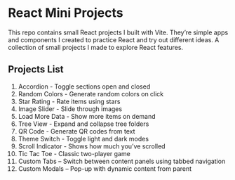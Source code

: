 # React Mini Projects

This repo contains small React projects I built with Vite. They’re simple apps and components I created to practice React and try out different ideas. A collection of small projects I made to explore React features.

## Projects List

 1. Accordion - Toggle sections open and closed  
 2. Random Colors - Generate random colors on click  
 3. Star Rating - Rate items using stars  
 4. Image Slider - Slide through images  
 5. Load More Data - Show more items on demand  
 6. Tree View - Expand and collapse tree folders  
 7. QR Code - Generate QR codes from text  
 8. Theme Switch - Toggle light and dark modes  
 9. Scroll Indicator - Shows how much you’ve scrolled  
10.  Tic Tac Toe - Classic two-player game  
11. Custom Tabs – Switch between content panels using tabbed navigation
11. Custom Modals – Pop-up with dynamic content from parent


